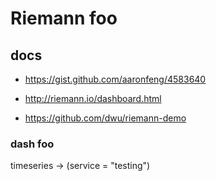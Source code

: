 # Riemann foo

## docs 

* https://gist.github.com/aaronfeng/4583640

* http://riemann.io/dashboard.html

* https://github.com/dwu/riemann-demo

### dash foo

timeseries -> (service = "testing")
